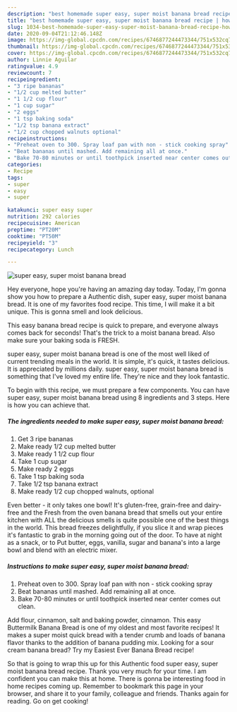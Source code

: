 ```yaml
---
description: "best homemade super easy, super moist banana bread recipe | how to make homemade super easy, super moist banana bread"
title: "best homemade super easy, super moist banana bread recipe | how to make homemade super easy, super moist banana bread"
slug: 1034-best-homemade-super-easy-super-moist-banana-bread-recipe-how-to-make-homemade-super-easy-super-moist-banana-bread
date: 2020-09-04T21:12:46.148Z
image: https://img-global.cpcdn.com/recipes/6746877244473344/751x532cq70/super-easy-super-moist-banana-bread-recipe-main-photo.jpg
thumbnail: https://img-global.cpcdn.com/recipes/6746877244473344/751x532cq70/super-easy-super-moist-banana-bread-recipe-main-photo.jpg
cover: https://img-global.cpcdn.com/recipes/6746877244473344/751x532cq70/super-easy-super-moist-banana-bread-recipe-main-photo.jpg
author: Linnie Aguilar
ratingvalue: 4.9
reviewcount: 7
recipeingredient:
- "3 ripe bananas"
- "1/2 cup melted butter"
- "1 1/2 cup flour"
- "1 cup sugar"
- "2 eggs"
- "1 tsp baking soda"
- "1/2 tsp banana extract"
- "1/2 cup chopped walnuts optional"
recipeinstructions:
- "Preheat oven to 300. Spray loaf pan with non - stick cooking spray"
- "Beat bananas until mashed. Add remaining all at once."
- "Bake 70-80 minutes or until toothpick inserted near center comes out clean."
categories:
- Recipe
tags:
- super
- easy
- super

katakunci: super easy super 
nutrition: 292 calories
recipecuisine: American
preptime: "PT20M"
cooktime: "PT50M"
recipeyield: "3"
recipecategory: Lunch

---
```



![super easy, super moist banana bread](https://img-global.cpcdn.com/recipes/6746877244473344/751x532cq70/super-easy-super-moist-banana-bread-recipe-main-photo.jpg)

Hey everyone, hope you're having an amazing day today. Today, I'm gonna show you how to prepare a Authentic dish, super easy, super moist banana bread. It is one of my favorites food recipe. This time, I will make it a bit unique. This is gonna smell and look delicious.

This easy banana bread recipe is quick to prepare, and everyone always comes back for seconds! That&#39;s the trick to a moist banana bread. Also make sure your baking soda is FRESH.

super easy, super moist banana bread is one of the most well liked of current trending meals in the world. It is simple, it's quick, it tastes delicious. It is appreciated by millions daily. super easy, super moist banana bread is something that I've loved my entire life. They're nice and they look fantastic.


To begin with this recipe, we must prepare a few components. You can have super easy, super moist banana bread using 8 ingredients and 3 steps. Here is how you can achieve that.

<!--inarticleads1-->

##### The ingredients needed to make super easy, super moist banana bread:

1. Get 3 ripe bananas
1. Make ready 1/2 cup melted butter
1. Make ready 1 1/2 cup flour
1. Take 1 cup sugar
1. Make ready 2 eggs
1. Take 1 tsp baking soda
1. Take 1/2 tsp banana extract
1. Make ready 1/2 cup chopped walnuts, optional


Even better - it only takes one bowl! It&#39;s gluten-free, grain-free and dairy-free and the Fresh from the oven banana bread that smells out your entire kitchen with ALL the delicious smells is quite possible one of the best things in the world. This bread freezes delightfully, if you slice it and wrap pieces it&#39;s fantastic to grab in the morning going out of the door. To have at night as a snack, or to Put butter, eggs, vanilla, sugar and banana&#39;s into a large bowl and blend with an electric mixer. 

<!--inarticleads2-->

##### Instructions to make super easy, super moist banana bread:

1. Preheat oven to 300. Spray loaf pan with non - stick cooking spray
1. Beat bananas until mashed. Add remaining all at once.
1. Bake 70-80 minutes or until toothpick inserted near center comes out clean.


Add flour, cinnamon, salt and baking powder, cinnamon. This easy Buttermilk Banana Bread is one of my oldest and most favorite recipes! It makes a super moist quick bread with a tender crumb and loads of banana flavor thanks to the addition of banana pudding mix. Looking for a sour cream banana bread? Try my Easiest Ever Banana Bread recipe! 

So that is going to wrap this up for this Authentic food super easy, super moist banana bread recipe. Thank you very much for your time. I am confident you can make this at home. There is gonna be interesting food in home recipes coming up. Remember to bookmark this page in your browser, and share it to your family, colleague and friends. Thanks again for reading. Go on get cooking!
